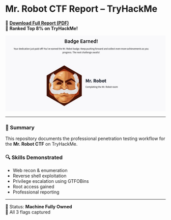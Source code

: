 # Mr. Robot CTF Report – TryHackMe

📄 **[Download Full Report (PDF)](./Robot.pdf)**  
🧠 **Ranked Top 8% on TryHackMe!**

![TryHackMe Badge](./Robot.jpg)

---

### 🧠 Summary

This repository documents the professional penetration testing workflow for the **Mr. Robot CTF** on TryHackMe.

### 🔍 Skills Demonstrated
- Web recon & enumeration
- Reverse shell exploitation
- Privilege escalation using GTFOBins
- Root access gained
- Professional reporting

---

🔐 Status: **Machine Fully Owned**  
🏁 All 3 flags captured
